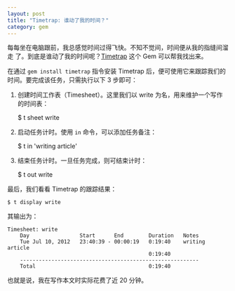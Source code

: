 ```yaml
---
layout: post
title: "Timetrap: 谁动了我的时间？"
category: gem
---
```


每每坐在电脑跟前，我总感觉时间过得飞快。不知不觉间，时间便从我的指缝间溜走
了。到底是谁动了我的时间呢？[Timetrap][t] 这个 Gem 可以帮我找出来。

在通过 `gem install timetrap` 指令安装 Timetrap 后，便可使用它来跟踪我们的
时间。要完成该任务，只需执行以下 3 步即可：

1. 创建时间工作表（Timesheet）。这里我们以 write
   为名，用来维护一个写作的时间表：

   $ t sheet write 

2. 启动任务计时。使用 `in` 命令，可以添加任务备注：

    $ t in 'writing article'

3. 结束任务计时。一旦任务完成，则可结束计时：

    $ t out write

最后，我们看看 Timetrap 的跟踪结果：

    $ t display write

其输出为：

    Timesheet: write
        Day                Start      End        Duration   Notes
        Tue Jul 10, 2012   23:40:39 - 00:00:19   0:19:40    writing article
                                                 0:19:40
        ---------------------------------------------------------
        Total                                    0:19:40

也就是说，我在写作本文时实际花费了近 20 分钟。

[t]: http://github.com/samg/timetrap

